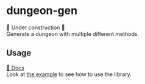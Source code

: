 # dungeon-gen

🚧 Under construction 🚧  
Generate a dungeon with multiple different methods.


## Usage

[📖 Docs](https://pkg.go.dev/github.com/melonfunction/dungeon-gen)  
Look at [the example](https://github.com/melonfunction/dungeon-gen/tree/master/examples) to see how to use the library.